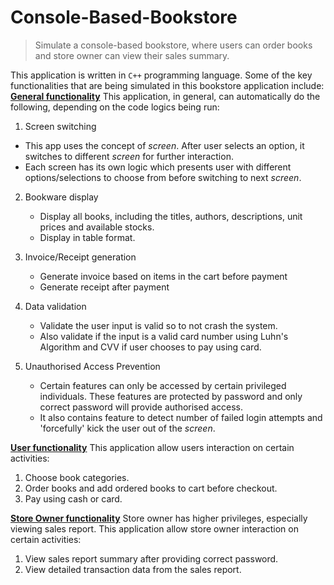 # Console-Based-Bookstore
> Simulate a console-based bookstore, where users can order books and store owner can view their sales summary.

This application is written in `C++` programming language. Some of the key functionalities that are being simulated in this bookstore application include:
<ins>**General functionality**</ins>
This application, in general, can automatically do the following, depending on the code logics being run:
1. Screen switching
  - This app uses the concept of *screen*. After user selects an option, it switches to different *screen* for further interaction.
  - Each screen has its own logic which presents user with different options/selections to choose from before switching to next *screen*.

2. Bookware display
   - Display all books, including the titles, authors, descriptions, unit prices and available stocks.
   - Display in table format.

3. Invoice/Receipt generation
   - Generate invoice based on items in the cart before payment
   - Generate receipt after payment
  
4. Data validation
   - Validate the user input is valid so to not crash the system.
   - Also validate if the input is a valid card number using Luhn's Algorithm and CVV if user chooses to pay using card.
  
5. Unauthorised Access Prevention
   - Certain features can only be accessed by certain privileged individuals. These features are protected by password and only correct password will provide authorised access.
   - It also contains feature to detect number of failed login attempts and 'forcefully' kick the user out of the *screen*.

<ins>**User functionality**</ins>
This application allow users interaction on certain activities:
1. Choose book categories.
2. Order books and add ordered books to cart before checkout.
3. Pay using cash or card.

<ins>**Store Owner functionality**</ins>
Store owner has higher privileges, especially viewing sales report. This application allow store owner interaction on certain activities:
1. View sales report summary after providing correct password.
2. View detailed transaction data from the sales report.
